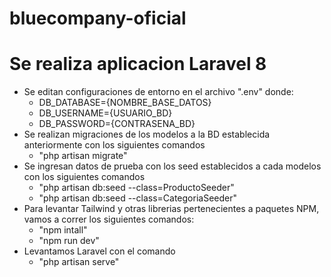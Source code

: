 # bluecompany-oficial

# Se realiza aplicacion Laravel 8
 * Se editan configuraciones de entorno en el archivo ".env" donde:
    * DB_DATABASE={NOMBRE_BASE_DATOS}
    * DB_USERNAME={USUARIO_BD}
    * DB_PASSWORD={CONTRASENA_BD}
 * Se realizan migraciones de los modelos a la BD establecida anteriormente con los siguientes comandos
    * "php artisan migrate"
 * Se ingresan datos de prueba con los seed establecidos a cada modelos con los siguientes comandos
    * "php artisan db:seed --class=ProductoSeeder"
    * "php artisan db:seed --class=CategoriaSeeder"
 * Para levantar Tailwind y otras librerias pertenecientes a paquetes NPM, vamos a correr los siguientes comandos: 
    * "npm intall"
    * "npm run dev"
 * Levantamos Laravel con el comando
    * "php artisan serve"
  
